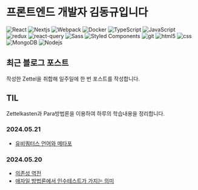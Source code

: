 
# 프론트엔드 개발자 김동규입니다

<p>
  <img alt="React" src="https://img.shields.io/badge/-React-45b8d8?style=flat-square&logo=react&logoColor=white" />
  <img alt="Nextjs" src="https://img.shields.io/badge/-Next.js-000000?style=flat-square&logo=Next.js&logoColor=white" />
  <img alt="Webpack" src="https://img.shields.io/badge/-Webpack-8DD6F9?style=flat-square&logo=webpack&logoColor=white" /> 
  <img alt="Docker" src="https://img.shields.io/badge/-Docker-46a2f1?style=flat-square&logo=docker&logoColor=white" />
  <img alt="TypeScript" src="https://img.shields.io/badge/-TypeScript-007ACC?style=flat-square&logo=typescript&logoColor=white" />
  <img alt="JavaScript" src="https://img.shields.io/badge/-JavaScript-F7DF1E?style=flat-square&logo=javaScript&logoColor=white" />
  <img alt="redux" src="https://img.shields.io/badge/-Redux-764ABC?style=flat-square&logo=redux&logoColor=white" />
  <img alt="react-query" src="https://img.shields.io/badge/-React Query-FF4154?style=flat-square&logo=React Query&logoColor=white" />
  <img alt="Sass" src="https://img.shields.io/badge/-Sass-CC6699?style=flat-square&logo=sass&logoColor=white" />
  <img alt="Styled Components" src="https://img.shields.io/badge/-Styled_Components-db7092?style=flat-square&logo=styled-components&logoColor=white" />
  <img alt="git" src="https://img.shields.io/badge/-Git-F05032?style=flat-square&logo=git&logoColor=white" />
  <img alt="html5" src="https://img.shields.io/badge/-HTML5-E34F26?style=flat-square&logo=html5&logoColor=white" />
  <img alt="css" src="https://img.shields.io/badge/-CSS3-1572B6?style=flat-square&logo=CSS3&logoColor=white" />
  <img alt="MongoDB" src="https://img.shields.io/badge/-MongoDB-13aa52?style=flat-square&logo=mongodb&logoColor=white" />
  <img alt="Nodejs" src="https://img.shields.io/badge/-Nodejs-43853d?style=flat-square&logo=Node.js&logoColor=white" />
</p>

## 최근 블로그 포스트

작성한 Zettel을 취합해 일주일에 한 번 포스트를 작성합니다.


## TIL

Zettelkasten과 Para방법론을 이용하여 하루의 학습내용을 정리합니다.

### 2024.05.21

- [유비쿼터스 언어와 메타포](https://publish.obsidian.md/my-para-til/000_ZettelKasten/%EC%9C%A0%EB%B9%84%EC%BF%BC%ED%84%B0%EC%8A%A4+%EC%96%B8%EC%96%B4%EC%99%80+%EB%A9%94%ED%83%80%ED%8F%AC+-+%EA%B0%81%EA%B0%81+DDD%2C+Aglie+%EC%9A%A9%EC%96%B4)

### 2024.05.20

- [의존성 역전](https://publish.obsidian.md/my-para-til/000_ZettelKasten/%EC%9D%98%EC%A1%B4%EC%84%B1+%EC%97%AD%EC%A0%84)
- [애자일 방법론에서 인수테스트가 가지는 의미](https://publish.obsidian.md/my-para-til/000_ZettelKasten/%EC%95%A0%EC%9E%90%EC%9D%BC+%EB%B0%A9%EB%B2%95%EB%A1%A0%EC%9D%98+%EC%9D%B8%EC%88%98%ED%85%8C%EC%8A%A4%ED%8A%B8%EA%B0%80+%EA%B0%80%EC%A7%80%EB%8A%94+%EC%9D%98%EB%AF%B8
)
